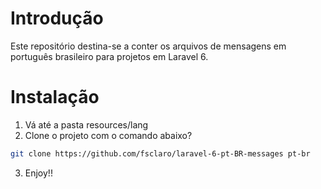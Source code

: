 # Introdução
Este repositório destina-se a conter os arquivos de mensagens em português brasileiro para projetos em Laravel 6.

# Instalação

1. Vá até a pasta resources/lang
2. Clone o projeto com o comando abaixo?

```bash
git clone https://github.com/fsclaro/laravel-6-pt-BR-messages pt-br
```
3. Enjoy!!

